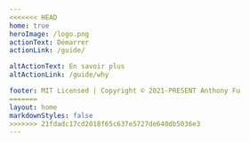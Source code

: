 ```yaml
---
<<<<<<< HEAD
home: true
heroImage: /logo.png
actionText: Démarrer
actionLink: /guide/

altActionText: En savoir plus
altActionLink: /guide/why

footer: MIT Licensed | Copyright © 2021-PRESENT Anthony Fu
=======
layout: home
markdownStyles: false
>>>>>>> 21fdadc17cd2018f65c637e5727de640db5036e3
---
```


<LandingPage />
